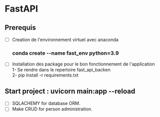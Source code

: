 # FastAPI <br />

## Prerequis <br />

- [ ] Creation de l'environnement virtuel avec anaconda <br />
  
  ### conda create --name fast_env python=3.9 <br/>

- [ ] Installation des package pour le bon fonctionnement de l'application <br /> 
      1- Se rendre dans le repertoire fast_api_backen <br />
      2- pip install -r requirements.txt <br />
      
## Start project : uvicorn main:app --reload

- [ ] SQLACHEMY for database ORM.
- [ ] Make CRUD for person administration.
